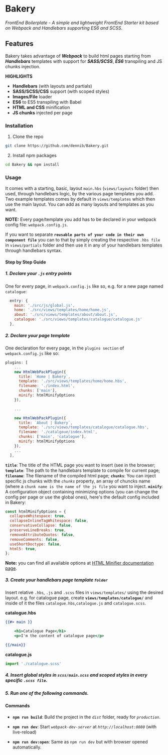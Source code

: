 # Bakery

*FrontEnd Boilerplate - A simple and lightweight FrontEnd Starter kit based on Webpack and Handlebars supporting ES6 and SCSS*.

## Features
Bakery takes advantage of ***Webpack*** to build html pages starting from ***Handlebars*** templates with support for ***SASS/SCSS***, ***ES6*** transpiling and JS chunks injection. 

**HIGHLIGHTS**
- **Handlebars** (with layouts and partials)
- **SASS/SCSS/CSS** support (with scoped styles)
- **Images/File** loader
- **ES6** to ES5 transpiling with Babel
- **HTML and CSS** minification
- **JS chunks** injected per page


### Installation
1. Clone the repo
```bash
git clone https://github.com/dennib/Bakery.git
```

2. Install npm packages
```bash
cd Bakery && npm install
```
  
  
### Usage


It comes with a starting, basic, layout `main.hbs` (`views/layouts` folder) then used, through handlebars logic, by the various page templates you add. Two example templates comes by default in `views/templates` which then use the main layout. You can add as many layouts and templates as you want.

**NOTE:** Every page/template you add has to be declared in your webpack config file: `webpack.config.js`.

If you want to separate **`reusable parts of your code in their own component file`** you can to that by simply creating the respective `.hbs file` in `views/partials` folder and then use it in any of your handlebars templates through handlebars syntax.

#### Step by Step Guide
##### 1. Declare your `.js` entry points
One for every page, in `webpack.config.js` like so, e.g. for a new page named `catalogue`:
```javascript
  entry: {
    main: './src/js/global.js',
    home: './src/views/templates/home/home.js',
    about: './src/views/templates/about/about.js',
    catalogue: './src/views/templates/catalogue/catalogue.js'
  },
```
##### 2. Declare your page template
One declaration for every page, in the `plugins section` of `webpack.config.js` like so:
```javascript
plugins: [
    ...
    new HtmlWebPackPlugin({
      title: `Home | Bakery`,
      template: './src/views/templates/home/home.hbs',
      filename: './index.html',
      chunks: ['main'],
      minify: htmlMinifyOptions
    }),

    ...

    new HtmlWebPackPlugin({
      title: `About | Bakery`,
      template: './src/views/templates/catalogue/catalogue.hbs',
      filename: './catalgoue/index.html',
      chunks: ['main', 'catalogue'],
      minify: htmlMinifyOptions
    }),
    ...
  ],
```
**`title`**: The title of the HTML page you  want to insert (see in the browser;
**`template`**: The path to the handlebars template to compile for current page;
**`filename`**: The filename of the compiled html page;
**`chunks`**: You can inject specific js chunks with the *`chunks`* property, an array of chuncks name (where a `chunk name is the name of the js file` you want to inject.
**`minify`**: A configuration object containing minimizing options (you can change the config per page or use the global ones), here's the default config included in Bakery:
```javascript
const htmlMinifyOptions = {
  collapseWhitespace: true,
  collapseInlineTagWhitespace: false,
  conservativeCollapse: false,
  preserveLineBreaks: true,
  removeAttributeQuotes: false,
  removeComments: false,
  useShortDoctype: false,
  html5: true,
};
```
**Note:** you can find all available options at [HTML Minifier documentation page](https://github.com/kangax/html-minifier#options-quick-reference).
  

##### 3. Create your handlebars page template `folder`
Insert relative `.hbs`, `.js` and `.scss` files in `views/templates/` using the desired layout.
e.g. for catalogue page, create **`views/templates/catalogue/`** and inside of it the files `catalogue.hbs`,`catalogue.js` and `catalogue.scss`.

**catalogue.hbs**
```handlebars
{{#> main }}

    <h1>Catalogue Page</h1>
    <p>I'm the content of catalogue page</p>

{{/main}}
```

**catalogue.js**
```javascript
import './catalogue.scss'
```

##### 4. Insert global styles in `scss/main.scss` and scoped styles in every specific `.scss file`.

##### 5. Run one of the following commands.


#### Commands
- **`npm run build`**: Build the project in the *`dist`* folder, ready for *`production`*.
  
- **`npm run dev`**: Start *`webpack-dev-server`* at *`http://localhost:8080`* (with live-reload)
  
- **`npm run dev:open`**: Same as `npm run dev` but with browser opened automatically.